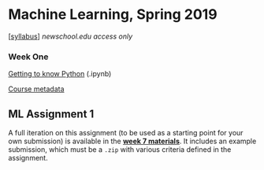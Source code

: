 # Machine Learning, Spring 2019

[[syllabus](https://docs.google.com/document/d/1dBZTbvqS-zPvCa4CohuY87bNrdHls7QOJOtS61eZxLE/edit?usp=sharing)] *newschool.edu access only*

### Week One

[Getting to know Python](https://github.com/visualizedata/ml/blob/master/week01/intro_python.ipynb) (.ipynb)

[Course metadata](https://github.com/visualizedata/ml/tree/master/week01/metadata)

## ML Assignment 1

A full iteration on this assignment (to be used as a starting point for your own submission) is available in the [**week 7 materials**](https://github.com/visualizedata/ml/tree/master/week07/). It includes an example submission, which must be a `.zip` with various criteria defined in the assignment. 